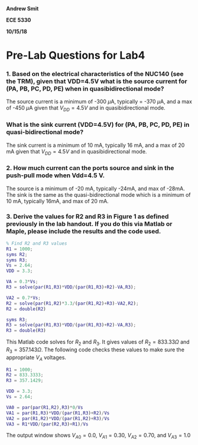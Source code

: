 __Andrew Smit__

__ECE 5330__

__10/15/18__

# Pre-Lab Questions for Lab4

### 1.  Based on the electrical characteristics of the NUC140 (see the TRM), given that VDD=4.5V what is the source current for (PA, PB, PC, PD, PE) when in quasibidirectional mode?  

The source current is a minimum of -300 $\mu$A, typically = -370 $\mu$A, and a max of -450 $\mu$A given that $V_{DD} = 4.5V$ and in quasibidirectional mode.

### What is the sink current (VDD=4.5V) for (PA, PB, PC, PD, PE) in quasi-bidirectional mode? 

The sink current is a minimum of 10 mA, typically 16 mA, and a max of 20 mA given that $V_{DD} = 4.5V$ and in quasibidirectional mode.

### 2. How much current can the ports source and sink in the push-pull mode when Vdd=4.5 V.   

The source is a minimum of -20 mA, typically -24mA, and max of -28mA. The sink is the same as the quasi-bidirectional mode which is a minimum of 10 mA, typically 16mA, and max of 20 mA.

### 3. Derive the values for R2 and R3 in Figure 1 as defined previously in the lab handout. If you do this via Matlab or Maple, please include the results and the code used.  

```matlab
% Find R2 and R3 values
R1 = 1000;
syms R2;
syms R3;
Vs = 2.64;
VDD = 3.3;

VA = 0.3*Vs;
R3 = solve(par(R1,R3)*VDD/(par(R1,R3)+R2)-VA,R3);

VA2 = 0.7*Vs;
R2 = solve(par(R1,R2)*3.3/(par(R1,R2)+R3)-VA2,R2);
R2 = double(R2)

syms R3;
R3 = solve(par(R1,R3)*VDD/(par(R1,R3)+R2)-VA,R3);
R3 = double(R3)
```

This Matlab code solves for $R_2$ and $R_3$. It gives values of $R_2=833.33\Omega$ and $R_3=357.143\Omega$. The following code checks these values to make sure the appropriate $V_A$ voltages. 

```matlab
R1 = 1000;
R2 = 833.3333;
R3 = 357.1429;

VDD = 3.3;
Vs = 2.64;

VA0 = par(par(R1,R2),R3)*0/Vs
VA1 = par(R1,R3)*VDD/(par(R1,R3)+R2)/Vs
VA2 = par(R1,R2)*VDD/(par(R1,R2)+R3)/Vs
VA3 = R1*VDD/(par(R2,R3)+R1)/Vs
```

The output window shows $V_{A0} = 0.0$, $V_{A1}=0.30$, $V_{A2}=0.70$, and $V_{A3}=1.0$


